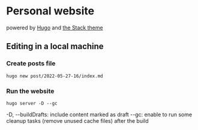 # Personal website

powered by [Hugo](https://gohugo.io) and [the Stack theme](https://github.com/CaiJimmy/hugo-theme-stack)

## Editing in a local machine

### Create posts file

```
hugo new post/2022-05-27-16/index.md
```

### Run the website

```
hugo server -D --gc
```

-D, --buildDrafts: include content marked as draft
--gc: enable to run some cleanup tasks (remove unused cache files) after the build